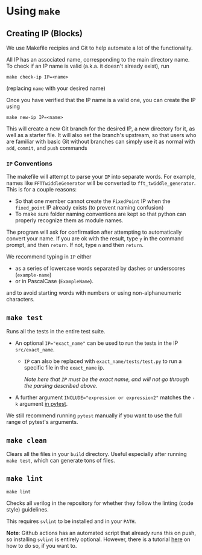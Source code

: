 # Using `make`

## Creating IP (Blocks)
We use Makefile recipies and Git to help automate a lot of the functionality.

All IP has an associated name, corresponding to the main directory name. To check if an IP name is valid (a.k.a. it doesn't already exist), run
```
make check-ip IP=<name>
```
(replacing `name` with your desired name)

Once you have verified that the IP name is a valid one, you can create the IP using
```
make new-ip IP=<name>
```
This will create a new Git branch for the desired IP, a new directory for it, as well as a starter file. 
It will also set the branch's upstream, so that users who are familiar with basic Git without branches can simply use it as normal
with `add`, `commit`, and `push` commands

### `IP` Conventions

The makefile will attempt to parse your `IP` into separate words. For example, names like `FFTTwiddleGenerator` will be converted to `fft_twiddle_generator`. This is for a couple reasons:
* So that one member cannot create the `FixedPoint` IP when the `fixed_point` IP already exists (to prevent naming confusion) 
* To make sure folder naming conventions are kept so that python can properly recognize them as module names.

The program will ask for confirmation after attempting to automatically convert your name. If you are ok with the result, type `y` in the command prompt, and then `return`. If not, type `n` and then `return`. 

We recommend typing in `IP` either
* as a series of lowercase words separated by dashes or underscores (`example-name`)
* or in PascalCase (`ExampleName`).

and to avoid starting words with numbers or using non-alphaneumeric characters.

## `make test`
Runs all the tests in the entire test suite.

* An optional `IP="exact_name"` can be used to run the tests in the IP `src/exact_name`.
  * `IP` can also be replaced with `exact_name/tests/test.py` to run a specific file in the `exact_name` ip.

    *Note here that `IP` must be the exact name, and will not go through the parsing described above.*
* A further argument `INCLUDE="expression or expression2"` matches the `-k` argument [in pytest](https://docs.pytest.org/en/6.2.x/usage.html).

We still recommend running `pytest` manually if you want to use the full range of pytest's arguments.

## `make clean`

Clears all the files in your `build` directory. Useful especially after running `make test`, which can generate tons of files.

## `make lint`
```
make lint
```
Checks all verilog in the repository for whether they follow the linting (code style) guidelines.

This requires `svlint` to be installed and in your `PATH`.

**Note**: Github actions has an automated script that already runs this on push, so installing `svlint` is entirely optional. However, there is a tutorial [here](./svlint.md) on how to do so, if you want to.